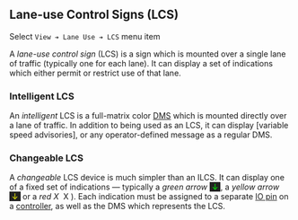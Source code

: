 ## Lane-use Control Signs (LCS)

Select `View ➔ Lane Use ➔ LCS` menu item

A _lane-use control sign_ (LCS) is a sign which is mounted over a single lane of
traffic (typically one for each lane).  It can display a set of indications
which either permit or restrict use of that lane.

### Intelligent LCS

An _intelligent_ LCS is a full-matrix color [DMS] which is mounted directly over
a lane of traffic.  In addition to being used as an LCS, it can display
[variable speed advisories], or any operator-defined message as a regular DMS.

### Changeable LCS

A _changeable_ LCS device is much simpler than an ILCS.  It can display one of a
fixed set of indications — typically a _green arrow_
<span style="background:#222;color:#0f0"> ↓ </span>, a _yellow arrow_
<span style="background:#222;color:#ff0"> ↓ </span> or a _red X_
<span class="background:#222;color:#f00"> X </span>).
Each indication must be assigned to a separate [IO pin] on a [controller], as
well as the DMS which represents the LCS.


[controller]: controllers.html
[DMS]: admin_guide.html#dms
[IO pin]: controllers.html#io-pins
[variable speed advisory]: vsa.html
